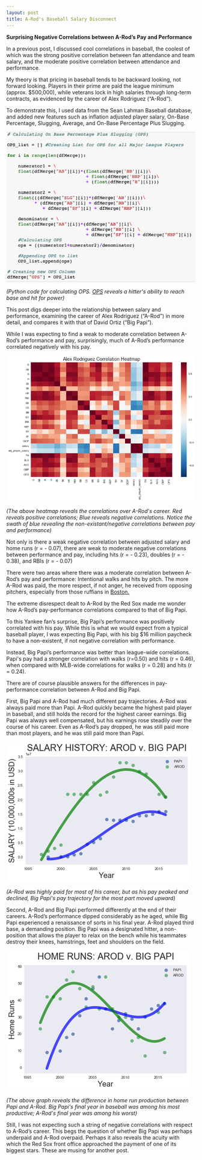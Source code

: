 ```yaml
---
layout: post
title: A-Rod's Baseball Salary Disconnect
---
```


**Surprising Negative Correlations between A-Rod’s Pay and Performance**

In a previous post, I discussed cool correlations in baseball, the coolest of which was the strong positive correlation between fan attendance and team salary, and the moderate positive correlation between attendance and performance.

My theory is that pricing in baseball tends to be backward looking, not forward looking. Players in their prime are paid the league minimum (approx. $500,000), while veterans lock in high salaries through long-term contracts, as evidenced by the career of Alex Rodriguez (“A-Rod”).

To demonstrate this, I used data from the Sean Lahman Baseball database, and added new features such as inflation adjusted player salary, On-Base Percentage, Slugging, Average, and On-Base Percentage Plus Slugging.

![Heat](../images/AROD/code.png)

*(Python code for calculating OPS. [OPS](http://m.mlb.com/glossary/standard-stats/on-base-plus-slugging) reveals a hitter's ability to reach base and hit for power)*

This post digs deeper into the relationship between salary and performance, examining the career of Alex Rodriguez (“A-Rod”) in more detail, and compares it with that of David Ortiz (“Big Papi”).

While I was expecting to find a weak to moderate correlation between A-Rod’s performance and pay, surprisingly, much of A-Rod’s performance correlated negatively with his pay.

![Heat](../images/AROD/ARODHEAT.png)

*(The above heatmap reveals the correlations over A-Rod's career.  Red reveals positive correlations; Blue reveals negative correlations. Notice the swath of blue revealing the non-existant/negative correlations between pay and performance)*

Not only is there a weak negative correlation between adjusted salary and home runs (r = - 0.07), there are weak to moderate negative correlations between performance and pay, including hits (r = - 0.23),  doubles (r = - 0.38),  and RBIs (r = - 0.07)

There were two areas where there was a moderate correlation between A-Rod’s pay and performance: Intentional walks and hits by pitch. The more A-Rod was paid, the more respect, if not anger, he received from opposing pitchers, especially from those ruffians in [Boston.](https://www.youtube.com/watch?v=dNvh8duFn3s)

The extreme disrespect dealt to A-Rod by the Red Sox made me wonder how A-Rod’s pay-performance correlations compared to that of Big Papi.

To this Yankee fan’s surprise, Big Papi’s performance was positively correlated with his pay.  While this is what we would expect from a typical baseball player, I was expecting Big Papi, with his big $16 million paycheck to have a non-existent, if not negative correlation with performance.

Instead, Big Papi’s performance was better than league-wide correlations. Papi's pay had a stronger correlation with walks (r=0.50) and hits (r = 0.46), when compared with MLB-wide correlations for walks (r = 0.28) and hits (r = 0.24).

There are of course plausible answers for the differences in pay-performance correlation between A-Rod and Big Papi.

First, Big Papi and A-Rod had much different pay trajectories. A-Rod was always paid more than Papi. A-Rod quickly became the highest paid player in baseball, and still holds the record for the highest career earnings. Big Papi was always well compensated, but his earnings rose steadily over the course of his career. Even as A-Rod’s pay dropped, he was still paid more than most players, and he was still paid more than Papi.

![Pay](../images/AROD/homers.png)

*(A-Rod was highly paid for most of his career, but as his pay peaked and declined, Big Papi's pay trajectory for the most part moved upward)*

Second, A-Rod and Big Papi performed differently at the end of their careers. A-Rod’s performance dipped considerably as he aged, while Big Papi experienced a renaissance of sorts in his final year.  A-Rod played third base, a demanding position. Big Papi was a designated hitter, a non-position that allows the player to relax on the bench while his teammates destroy their knees, hamstrings, feet and shoulders on the field.

![Pay](../images/AROD/Pay.png)

*(The above graph reveals the difference in home run production between Papi and A-Rod. Big Papi's final year in baseball was among his most productive; A-Rod's final year was among his worst)*

Still, I was not expecting such a string of negative correlations with respect to A-Rod’s career.  This begs the question of whether Big Papi was perhaps underpaid and A-Rod overpaid. Perhaps it also reveals the acuity with which the Red Sox front office approached the payment of one of its biggest stars. These are musing for another post.
